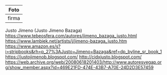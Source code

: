 | Foto   |
| ------ |
| firma  |

Justo Jimeno (Justo Jimeno Bazaga)
    https://www.tebeosfera.com/autores/jimeno_bazaga_justo.html 
    https://www.lambiek.net/artists/j/jimeno-bazaga_justo.htm
    https://www.amazon.es/s?i=stripbooks&rh=p_27%3AJusto+Jimeno+Bazaga&ref=dp_byline_sr_book_1
    https://justojimenob.blogspot.com/
    http://cidxjusto.blogspot.com/
    https://web.archive.org/web/20080618201403/http://www.autoresvegap.org/show_member.aspx?id=469E21FD-474E-43B7-A70E-24D2D3E57459

